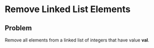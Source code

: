 # Remove Linked List Elements

## Problem
Remove all elements from a linked list of integers that have value __val__.